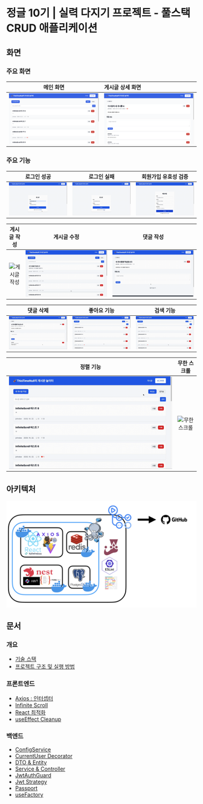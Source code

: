 # 정글 10기 | 실력 다지기 프로젝트 - 풀스택 CRUD 애플리케이션

## 화면

### 주요 화면

| **메인 화면** | **게시글 상세 화면** |
|:---:|:---|
| ![메인 화면](./assets/img/main.png) | ![게시글 상세](./assets/img/post-detail.png) |

### 주요 기능

| **로그인 성공** | **로그인 실패** | **회원가입 유효성 검증** |
|:---:|:---:|:---:|
| ![로그인 성공](./assets/gif/login-success.gif) | ![로그인 실패](./assets/gif/login-fail.gif) | ![회원가입 실패](./assets/gif/register-fail.gif) |

| **게시글 작성** | **게시글 수정** | **댓글 작성** |
|:---:|:---:|:---:|
| ![게시글 작성](./assets/gif/new-post.gif) | ![게시글 수정](./assets/gif/update-post.gif) | ![댓글 작성](./assets/gif/new-comment.gif) |

| **댓글 삭제** | **좋아요 기능** | **검색 기능** |
|:---:|:---:|:---:|
| ![댓글 삭제](./assets/gif/delete-comment.gif) | ![좋아요](./assets/gif/like.gif) | ![검색](./assets/gif/search.gif) |

| **정렬 기능** | **무한 스크롤** |
|:---:|:---:|
| ![정렬](./assets/gif/sort.gif) | ![무한 스크롤](./assets/gif/infinite-scroll.gif) |

## 아키텍처
![아키텍처](./assets/img/architecture.png)

## 문서

### 개요
- [기술 스택](./docs/stack.md)
- [프로젝트 구조 및 실행 방법](./docs/about-project.md)

### 프론트엔드
- [Axios : 인터셉터](./docs/frontend/axios-interceptor.md)
- [Infinite Scroll](./docs/frontend/infinite-scroll.md)
- [React 최적화](./docs/frontend/react-optimization.md)
- [useEffect Cleanup](./docs/frontend/useEffect-cleanup.md)

### 백엔드
- [ConfigService](./docs/backend/config-service.md)
- [CurrentUser Decorator](./docs/backend/current-user-decorator.md)
- [DTO & Entity](./docs/backend/dto-and-entity.md)
- [Service & Controller](./docs/backend/service-and-controller.md)
- [JwtAuthGuard](./docs/backend/jwt-auth-guard.md)
- [Jwt Strategy](./docs/backend/jwt.strategy.md)
- [Passport](./docs/backend/passport.md)
- [useFactory](./docs/backend/use-factory.md)
